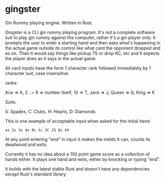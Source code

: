 # gingster
Gin Rummy playing engine. Written in Rust.

Gingster is a CLI gin rummy playing program. It's not a complete software suit to play gin rummy against the computer, rather it's a gin player only. It prompts the user to enter a starting hand and then asks what's happening in the actual game outside its control like what card the opponent dropped and so on. Then it would say things like pickup 7S or drop KC, etc and it expects the player does as it says in the actual game.

All card inputs have the form 1 character rank followed immediately by 1 character suit, case insensitive.

ranks:

Ace => A,
2 ..= 9 => number itself,
10 => T,
Jack => J,
Queen => Q,
King => K

Suits:

S: Spades, C: Clubs, H: Hearts, D: Diamonds

This is one example of acceptable input when asked for the initial hand:

`as 2s 3s 4s 9c tc JC JS Qs kh`

At any point entering "end" in input it makes the melds it can, counts its deadwood and exits.

Currently it has no idea about a 100 point game score as a collection of hands either. It plays one hand and exits, either by knocking or typing "end".

It builds with the latest stable Rust and doesn't have any dependencies except Rust's standard library.
